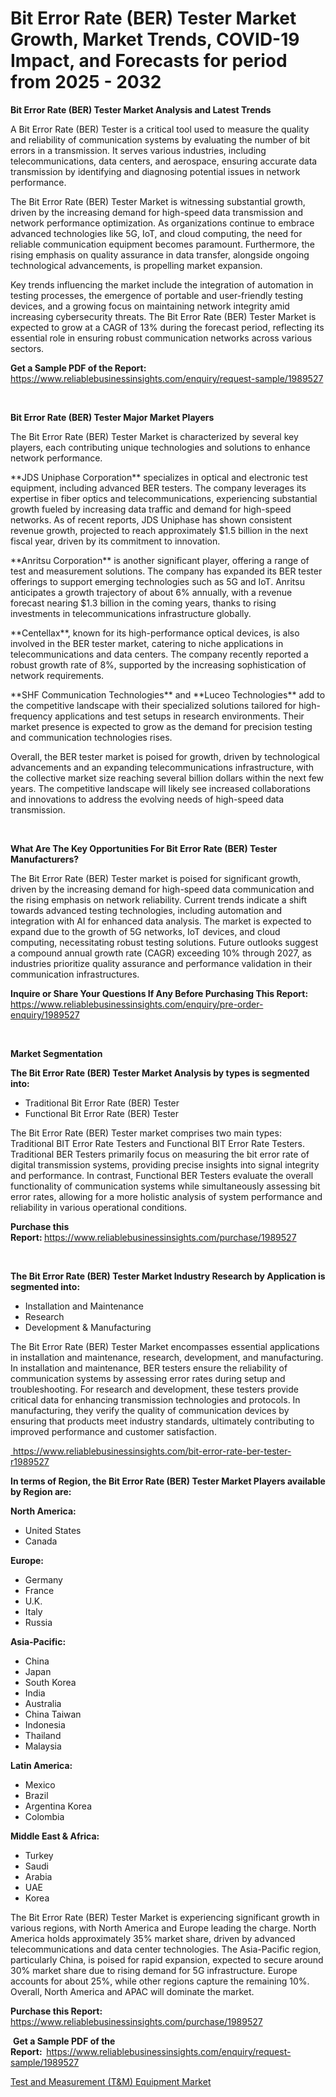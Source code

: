 <p><h1>Bit Error Rate (BER) Tester Market Growth, Market Trends, COVID-19 Impact, and Forecasts for period from 2025 - 2032</h1></p><p><strong>Bit Error Rate (BER) Tester Market Analysis and Latest Trends</strong></p>
<p><p>A Bit Error Rate (BER) Tester is a critical tool used to measure the quality and reliability of communication systems by evaluating the number of bit errors in a transmission. It serves various industries, including telecommunications, data centers, and aerospace, ensuring accurate data transmission by identifying and diagnosing potential issues in network performance.</p><p>The Bit Error Rate (BER) Tester Market is witnessing substantial growth, driven by the increasing demand for high-speed data transmission and network performance optimization. As organizations continue to embrace advanced technologies like 5G, IoT, and cloud computing, the need for reliable communication equipment becomes paramount. Furthermore, the rising emphasis on quality assurance in data transfer, alongside ongoing technological advancements, is propelling market expansion.</p><p>Key trends influencing the market include the integration of automation in testing processes, the emergence of portable and user-friendly testing devices, and a growing focus on maintaining network integrity amid increasing cybersecurity threats. The Bit Error Rate (BER) Tester Market is expected to grow at a CAGR of 13% during the forecast period, reflecting its essential role in ensuring robust communication networks across various sectors.</p></p>
<p><strong>Get a Sample PDF of the Report:&nbsp;</strong> <a href="https://www.reliablebusinessinsights.com/enquiry/request-sample/1989527?utm_campaign=2332&utm_medium=2&utm_source=Github&utm_content=ia&utm_term=02032025&utm_id=bit-error-rate-ber-tester">https://www.reliablebusinessinsights.com/enquiry/request-sample/1989527</a></p>
<p>&nbsp;</p>
<p><strong>Bit Error Rate (BER) Tester Major Market Players</strong></p>
<p><p>The Bit Error Rate (BER) Tester Market is characterized by several key players, each contributing unique technologies and solutions to enhance network performance. </p><p>**JDS Uniphase Corporation** specializes in optical and electronic test equipment, including advanced BER testers. The company leverages its expertise in fiber optics and telecommunications, experiencing substantial growth fueled by increasing data traffic and demand for high-speed networks. As of recent reports, JDS Uniphase has shown consistent revenue growth, projected to reach approximately $1.5 billion in the next fiscal year, driven by its commitment to innovation.</p><p>**Anritsu Corporation** is another significant player, offering a range of test and measurement solutions. The company has expanded its BER tester offerings to support emerging technologies such as 5G and IoT. Anritsu anticipates a growth trajectory of about 6% annually, with a revenue forecast nearing $1.3 billion in the coming years, thanks to rising investments in telecommunications infrastructure globally.</p><p>**Centellax**, known for its high-performance optical devices, is also involved in the BER tester market, catering to niche applications in telecommunications and data centers. The company recently reported a robust growth rate of 8%, supported by the increasing sophistication of network requirements.</p><p>**SHF Communication Technologies** and **Luceo Technologies** add to the competitive landscape with their specialized solutions tailored for high-frequency applications and test setups in research environments. Their market presence is expected to grow as the demand for precision testing and communication technologies rises.</p><p>Overall, the BER tester market is poised for growth, driven by technological advancements and an expanding telecommunications infrastructure, with the collective market size reaching several billion dollars within the next few years. The competitive landscape will likely see increased collaborations and innovations to address the evolving needs of high-speed data transmission.</p></p>
<p>&nbsp;</p>
<p><strong>What Are The Key Opportunities For Bit Error Rate (BER) Tester Manufacturers?</strong></p>
<p><p>The Bit Error Rate (BER) Tester market is poised for significant growth, driven by the increasing demand for high-speed data communication and the rising emphasis on network reliability. Current trends indicate a shift towards advanced testing technologies, including automation and integration with AI for enhanced data analysis. The market is expected to expand due to the growth of 5G networks, IoT devices, and cloud computing, necessitating robust testing solutions. Future outlooks suggest a compound annual growth rate (CAGR) exceeding 10% through 2027, as industries prioritize quality assurance and performance validation in their communication infrastructures.</p></p>
<p><strong>Inquire or Share Your Questions If Any Before Purchasing This Report:</strong> <a href="https://www.reliablebusinessinsights.com/enquiry/pre-order-enquiry/1989527?utm_campaign=2332&utm_medium=2&utm_source=Github&utm_content=ia&utm_term=02032025&utm_id=bit-error-rate-ber-tester">https://www.reliablebusinessinsights.com/enquiry/pre-order-enquiry/1989527</a></p>
<p>&nbsp;</p>
<p><strong>Market Segmentation</strong></p>
<p><strong>The Bit Error Rate (BER) Tester Market Analysis by types is segmented into:</strong></p>
<p><ul><li>Traditional Bit Error Rate (BER) Tester</li><li>Functional Bit Error Rate (BER) Tester</li></ul></p>
<p><p>The Bit Error Rate (BER) Tester market comprises two main types: Traditional BIT Error Rate Testers and Functional BIT Error Rate Testers. Traditional BER Testers primarily focus on measuring the bit error rate of digital transmission systems, providing precise insights into signal integrity and performance. In contrast, Functional BER Testers evaluate the overall functionality of communication systems while simultaneously assessing bit error rates, allowing for a more holistic analysis of system performance and reliability in various operational conditions.</p></p>
<p><strong>Purchase this Report:&nbsp;</strong><a href="https://www.reliablebusinessinsights.com/purchase/1989527?utm_campaign=2332&utm_medium=2&utm_source=Github&utm_content=ia&utm_term=02032025&utm_id=bit-error-rate-ber-tester">https://www.reliablebusinessinsights.com/purchase/1989527</a></p>
<p>&nbsp;</p>
<p><strong>The Bit Error Rate (BER) Tester Market Industry Research by Application is segmented into:</strong></p>
<p><ul><li>Installation and Maintenance</li><li>Research</li><li>Development & Manufacturing</li></ul></p>
<p><p>The Bit Error Rate (BER) Tester Market encompasses essential applications in installation and maintenance, research, development, and manufacturing. In installation and maintenance, BER testers ensure the reliability of communication systems by assessing error rates during setup and troubleshooting. For research and development, these testers provide critical data for enhancing transmission technologies and protocols. In manufacturing, they verify the quality of communication devices by ensuring that products meet industry standards, ultimately contributing to improved performance and customer satisfaction.</p></p>
<p><a href="https://www.reliablebusinessinsights.com/bit-error-rate-ber-tester-r1989527?utm_campaign=2332&utm_medium=2&utm_source=Github&utm_content=ia&utm_term=02032025&utm_id=bit-error-rate-ber-tester">&nbsp;https://www.reliablebusinessinsights.com/bit-error-rate-ber-tester-r1989527</a></p>
<p><strong>In terms of Region, the Bit Error Rate (BER) Tester Market Players available by Region are:</strong></p>
<p>
    <p> <strong> North America: </strong>
        <ul>
            <li>United States</li>
            <li>Canada</li>
        </ul>
        </p> 
    <p> <strong> Europe: </strong>
        <ul>
            <li>Germany</li>
            <li>France</li>
            <li>U.K.</li>
            <li>Italy</li>
            <li>Russia</li>
        </ul>
        </p> 
    <p> <strong> Asia-Pacific: </strong>
        <ul>
            <li>China</li>
            <li>Japan</li>
            <li>South Korea</li>
            <li>India</li>
            <li>Australia</li>
            <li>China Taiwan</li>
            <li>Indonesia</li>
            <li>Thailand</li>
            <li>Malaysia</li>
        </ul>
        </p> 
    <p> <strong> Latin America: </strong>
        <ul>
            <li>Mexico</li>
            <li>Brazil</li>
            <li>Argentina Korea</li>
            <li>Colombia</li>
        </ul>
        </p> 
    <p> <strong> Middle East & Africa: </strong>
        <ul>
            <li>Turkey</li>
            <li>Saudi</li>
            <li>Arabia</li>
            <li>UAE</li>
            <li>Korea</li>
        </ul>
    </p>
    </p>
<p><p>The Bit Error Rate (BER) Tester Market is experiencing significant growth in various regions, with North America and Europe leading the charge. North America holds approximately 35% market share, driven by advanced telecommunications and data center technologies. The Asia-Pacific region, particularly China, is poised for rapid expansion, expected to secure around 30% market share due to rising demand for 5G infrastructure. Europe accounts for about 25%, while other regions capture the remaining 10%. Overall, North America and APAC will dominate the market.</p></p>
<p><strong>Purchase this Report: </strong><a href="https://www.reliablebusinessinsights.com/purchase/1989527?utm_campaign=2332&utm_medium=2&utm_source=Github&utm_content=ia&utm_term=02032025&utm_id=bit-error-rate-ber-tester">https://www.reliablebusinessinsights.com/purchase/1989527</a></p>
<p>&nbsp;<strong>Get a Sample PDF of the Report:&nbsp;&nbsp;</strong><a href="https://www.reliablebusinessinsights.com/enquiry/request-sample/1989527?utm_campaign=2332&utm_medium=2&utm_source=Github&utm_content=ia&utm_term=02032025&utm_id=bit-error-rate-ber-tester">https://www.reliablebusinessinsights.com/enquiry/request-sample/1989527</a></p>
<p><strong></strong></p>
<p><p><a href="https://github.com/triattwood9919/Market-Research-Report-List-1/blob/main/test-and-measurement-tm-equipment-market.md?utm_campaign=2332&utm_medium=2&utm_source=Github&utm_content=ia&utm_term=02032025&utm_id=bit-error-rate-ber-tester">Test and Measurement (T&M) Equipment Market</a></p></p>